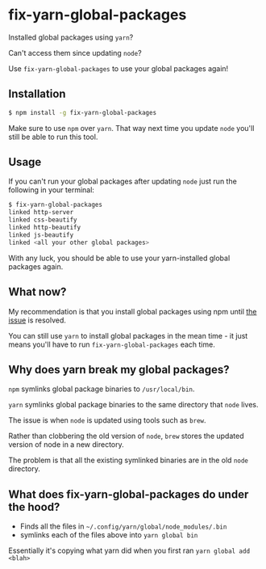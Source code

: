 # fix-yarn-global-packages

Installed global packages using `yarn`? 

Can't access them since updating `node`? 

Use `fix-yarn-global-packages` to use your global packages again! 

## Installation

```bash
$ npm install -g fix-yarn-global-packages
```

Make sure to use `npm` over `yarn`. That way next time you update `node` you'll still be able to run this tool. 

## Usage

If you can't run your global packages after updating `node` just run the following in your terminal: 

```bash
$ fix-yarn-global-packages
linked http-server
linked css-beautify
linked http-beautify
linked js-beautify
linked <all your other global packages>
```

With any luck, you should be able to use your yarn-installed global packages again. 

## What now? 

My recommendation is that you install global packages using npm until [the issue](https://github.com/yarnpkg/yarn/issues/2064) is resolved. 

You can still use `yarn` to install global packages in the mean time - it just means you'll have to run `fix-yarn-global-packages` each time. 

## Why does yarn break my global packages? 

`npm` symlinks global package binaries to `/usr/local/bin`. 

`yarn` symlinks global package binaries to the same directory that `node` lives. 

The issue is when `node` is updated using tools such as `brew`. 

Rather than clobbering the old version of `node`, `brew` stores the updated version of node in a new directory. 

The problem is that all the existing symlinked binaries are in the old `node` directory. 

## What does fix-yarn-global-packages do under the hood? 

- Finds all the files in `~/.config/yarn/global/node_modules/.bin`
- symlinks each of the files above into `yarn global bin`

Essentially it's copying what yarn did when you first ran `yarn global add <blah>`
